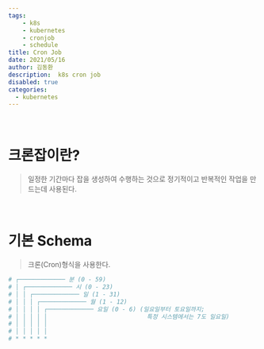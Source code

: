 ```yaml
---
tags: 
    - k8s
    - kubernetes
    - cronjob
    - schedule
title: Cron Job
date: 2021/05/16
author: 김동환
description:  k8s cron job
disabled: true
categories:
  - kubernetes
---
```


　
# 크론잡이란?

> 일정한 기간마다 잡을 생성하여 수행하는 것으로 정기적이고 반복적인 작업을 만드는데 사용된다.

　
# 기본 Schema

> 크론(Cron)형식을 사용한다.

```bash
# ┌───────────── 분 (0 - 59)
# │ ┌───────────── 시 (0 - 23)
# │ │ ┌───────────── 일 (1 - 31)
# │ │ │ ┌───────────── 월 (1 - 12)
# │ │ │ │ ┌───────────── 요일 (0 - 6) (일요일부터 토요일까지;
# │ │ │ │ │                            특정 시스템에서는 7도 일요일)
# │ │ │ │ │
# │ │ │ │ │
# * * * * *
```